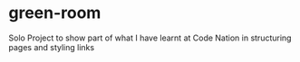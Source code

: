 # green-room
Solo Project to show part of what I have learnt at Code Nation in structuring pages and styling links
